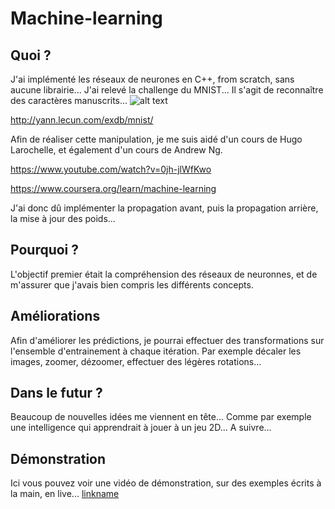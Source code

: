 # Machine-learning

## Quoi ?
J'ai implémenté les réseaux de neurones en C++, from scratch, sans aucune librairie...
J'ai relevé la challenge du MNIST... Il s'agit de reconnaître des caractères manuscrits... 
![alt text](http://corochann.com/wp-content/uploads/2017/02/mnist_plot.png)

http://yann.lecun.com/exdb/mnist/

Afin de réaliser cette manipulation, je me suis aidé d'un cours de Hugo Larochelle, et également d'un cours de Andrew Ng.

https://www.youtube.com/watch?v=0jh-jlWfKwo

https://www.coursera.org/learn/machine-learning

J'ai donc dû implémenter la propagation avant, puis la propagation arrière, la mise à jour des poids...

## Pourquoi ?
L'objectif premier était la compréhension des réseaux de neuronnes, et de m'assurer que j'avais bien compris les différents concepts.

## Améliorations
Afin d'améliorer les prédictions, je pourrai effectuer des transformations sur l'ensemble d'entrainement à chaque itération. Par exemple décaler les images, zoomer, dézoomer, effectuer des légères rotations... 

## Dans le futur ?
Beaucoup de nouvelles idées me viennent en tête... Comme par exemple une intelligence qui apprendrait à jouer à un jeu 2D...
A suivre...

## Démonstration
Ici vous pouvez voir une vidéo de démonstration, sur des exemples écrits à la main, en live...
[linkname](https://www.youtube.com/watch?v=pfsGbpUeKiM)

